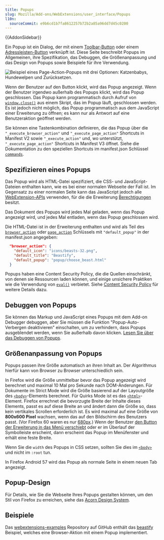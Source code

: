 ```yaml
---
title: Popups
slug: Mozilla/Add-ons/WebExtensions/user_interface/Popups
l10n:
  sourceCommit: e9b6cd1b7fa8612257b72b2a85a96dd7d45c0200
---
```


{{AddonSidebar}}

Ein Popup ist ein Dialog, der mit einem [Toolbar-Button](/de/docs/Mozilla/Add-ons/WebExtensions/user_interface/Toolbar_button) oder einem [Adressleisten-Button](/de/docs/Mozilla/Add-ons/WebExtensions/user_interface/Page_actions) verknüpft ist. Diese Seite beschreibt Popups im Allgemeinen, ihre Spezifikation, das Debuggen, die Größenanpassung und das Design von Popups sowie Beispiele für ihre Verwendung.

![Beispiel eines Page-Action-Popups mit drei Optionen: Katzenbabys, Hundewelpen und Zurücksetzen.](page_action_popup.png)

Wenn der Benutzer auf den Button klickt, wird das Popup angezeigt. Wenn der Benutzer irgendwo außerhalb des Popups klickt, wird das Popup geschlossen. Das Popup kann programmatisch durch Aufruf von [`window.close()`](/de/docs/Web/API/Window/close) aus einem Skript, das im Popup läuft, geschlossen werden. Es ist jedoch nicht möglich, das Popup programmatisch aus dem JavaScript einer Erweiterung zu öffnen; es kann nur als Antwort auf eine Benutzeraktion geöffnet werden.

Sie können eine Tastenkombination definieren, die das Popup über die `"_execute_browser_action"` und `"_execute_page_action"` Shortcuts in Manifest V2 sowie `"_execute_action"` und, wo unterstützt, `"_execute_page_action"` Shortcuts in Manifest V3 öffnet. Siehe die Dokumentation zu den speziellen Shortcuts im manifest.json Schlüssel [`commands`](/de/docs/Mozilla/Add-ons/WebExtensions/manifest.json/commands#special_shortcuts).

## Spezifizieren eines Popups

Das Popup wird als HTML-Datei spezifiziert, die CSS- und JavaScript-Dateien enthalten kann, wie es bei einer normalen Webseite der Fall ist. Im Gegensatz zu einer normalen Seite kann das JavaScript jedoch alle [WebExtension-APIs](/de/docs/Mozilla/Add-ons/WebExtensions/API) verwenden, für die die Erweiterung [Berechtigungen](/de/docs/Mozilla/Add-ons/WebExtensions/manifest.json/permissions) besitzt.

Das Dokument des Popups wird jedes Mal geladen, wenn das Popup angezeigt wird, und jedes Mal entladen, wenn das Popup geschlossen wird.

Die HTML-Datei ist in der Erweiterung enthalten und wird als Teil des [`browser_action`](/de/docs/Mozilla/Add-ons/WebExtensions/manifest.json/browser_action) oder [`page_action`](/de/docs/Mozilla/Add-ons/WebExtensions/manifest.json/page_action) Schlüssels mit `"default_popup"` in der manifest.json angegeben:

```json
  "browser_action": {
    "default_icon": "icons/beasts-32.png",
    "default_title": "Beastify",
    "default_popup": "popup/choose_beast.html"
  }
```

Popups haben eine Content Security Policy, die die Quellen einschränkt, von denen sie Ressourcen laden können, und einige unsichere Praktiken wie die Verwendung von [`eval()`](/de/docs/Web/JavaScript/Reference/Global_Objects/eval) verbietet. Siehe [Content Security Policy](/de/docs/Mozilla/Add-ons/WebExtensions/Content_Security_Policy) für weitere Details dazu.

## Debuggen von Popups

Sie können das Markup und JavaScript eines Popups mit dem Add-on Debugger debuggen, aber Sie müssen die Funktion "Popup-Auto-Verbergen deaktivieren" einschalten, um zu verhindern, dass Popups ausgeblendet werden, wenn Sie außerhalb davon klicken. [Lesen Sie über das Debuggen von Popups](https://extensionworkshop.com/documentation/develop/debugging/#debugging_popups).

## Größenanpassung von Popups

Popups passen ihre Größe automatisch an ihren Inhalt an. Der Algorithmus hierfür kann von Browser zu Browser unterschiedlich sein.

In Firefox wird die Größe unmittelbar bevor das Popup angezeigt wird berechnet und maximal 10 Mal pro Sekunde nach DOM-Änderungen. Für Dokumente im Strict Mode wird die Größe basierend auf der Layoutgröße des [`<body>`](/de/docs/Web/HTML/Reference/Elements/body)-Elements berechnet. Für Quirks Mode ist es das [`<html>`](/de/docs/Web/HTML/Reference/Elements/html)-Element. Firefox errechnet die bevorzugte Breite der Inhalte dieses Elements, passt es auf diese Breite an und ändert dann die Größe so, dass kein vertikales Scrollen erforderlich ist. Es wird maximal auf eine Größe von **800x600 Pixel** wachsen, wenn das auf den Bildschirm des Benutzers passt. (Vor Firefox 60 waren es nur [680px](https://bugzil.la/1434177).) Wenn der Benutzer [den Button der Erweiterung in das Menü verschiebt](https://support.mozilla.org/en-US/kb/customize-firefox-controls-buttons-and-toolbars#w_customize-the-menu-or-the-toolbar) oder er im Überlauf der Symbolleiste erscheint, dann erscheint das Popup im Menüfenster und erhält eine feste Breite.

Wenn Sie die `width` des Popups in CSS setzen, sollten Sie dies im [`<body>`](/de/docs/Web/HTML/Reference/Elements/body) und nicht im `:root` tun.

In Firefox Android 57 wird das Popup als normale Seite in einem neuen Tab angezeigt.

## Popup-Design

Für Details, wie Sie die Webseite Ihres Popups gestalten können, um den Stil von Firefox zu erreichen, siehe das [Acorn Design System](https://acorn.firefox.com/latest).

## Beispiele

Das [webextensions-examples](https://github.com/mdn/webextensions-examples) Repository auf GitHub enthält das [beastify](https://github.com/mdn/webextensions-examples/tree/main/beastify) Beispiel, welches eine Browser-Aktion mit einem Popup implementiert.

